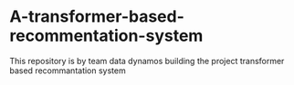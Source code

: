 # A-transformer-based-recommentation-system
This repository is by team data dynamos building the project transformer based recommantation system
